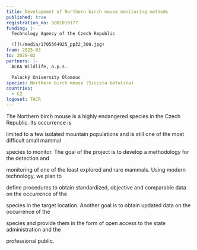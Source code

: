 ```yaml
---
title: Development of Northern birch mouse monitoring methods
published: true
registration_no: SQ01010177
funding: |-
  Technology Agency of the Czech Republic

  ![](/media/1705564925_ppž2_300.jpg)
from: 2025-03
to: 2028-02
partners: |-
  ALKA Wildlife, o.p.s.

  Palacký University Olomouc
species: Northern birch mouse (Sicista betulina)
countries:
  - CZ
logoset: TACR
---
```

The Northern birch mouse is a highly endangered species in the Czech Republic. Its occurrence is

limited to a few isolated mountain populations and is still one of the most difficult small mammal

species to monitor. The goal of the project is to develop a methodology for the detection and

monitoring of one of the least explored and rare mammals. Using modern technology, we plan to

define procedures to obtain standardized, objective and comparable data on the occurrence of the

species in the target location. Another goal is to obtain updated data on the occurrence of the

species and provide them in the form of open access to the state administration and the

professional public.
